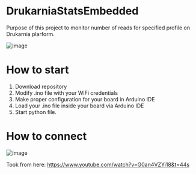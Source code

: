 # DrukarniaStatsEmbedded
Purpose of this project to monitor number of reads for specified profile on Drukarnia plarform.

![image](https://github.com/Serwios/DrukarniaStatsEsp32/assets/56473255/2d4255c2-2078-457b-bbed-fbba5192f059)


# How to start
1. Download repository
2. Modify .ino file with your WiFi credentials
3. Make proper configuration for your board in Arduino IDE
4. Load your .ino file inside your board via Arduino IDE
5. Start python file.

# How to connect
![image](https://github.com/Serwios/DrukarniaStatsEmbedded/assets/56473255/fe14d91e-1ae7-46f2-86fb-4ec3369ebb29)

Took from here: https://www.youtube.com/watch?v=G0an4VZYi18&t=44s
